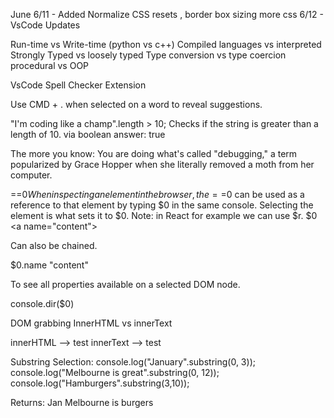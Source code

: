 June
6/11 - Added Normalize CSS resets , border box sizing more css
6/12 - VsCode Updates

Run-time vs Write-time (python vs c++)
Compiled languages vs interpreted
Strongly Typed vs loosely typed
Type conversion vs type coercion
procedural vs OOP

VsCode Spell Checker Extension

Use CMD + . when selected on a word to reveal suggestions.

"I'm coding like a champ".length > 10;
Checks if the string is greater than a length of 10. via boolean
answer: true

The more you know:
You are doing what's called "debugging," a term popularized by Grace Hopper when she literally removed a moth from her computer.

<a name="content"></a> ==$0
When inspecting an element in the browser, the ==$0 can be used as a reference to that element by typing $0 in the same console.
Selecting the element is what sets it to $0. Note: in React for example we can use $r.
$0
<a name=​"content">​</a>​

Can also be chained.

$0.name
"content"

To see all properties available on a selected DOM node.

console.dir($0)

DOM
grabbing InnerHTML vs innerText

innerHTML --> <span> test </span>
innerText --> test

Substring Selection:
console.log("January".substring(0, 3));
console.log("Melbourne is great".substring(0, 12));
console.log("Hamburgers".substring(3,10));

Returns:
Jan
Melbourne is
burgers
